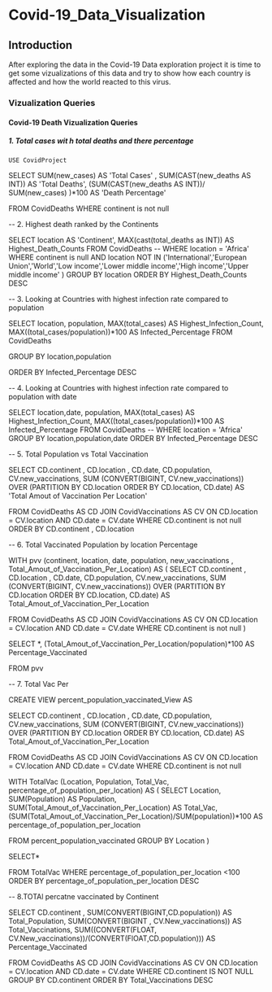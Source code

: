 # Covid-19_Data_Visualization

## Introduction

After exploring the data in the Covid-19 Data exploration project it is time to get some vizualizations of this data and try to show how each country is affected and how the world reacted to this virus.

### Vizualization Queries 

#### Covid-19 Death Vizualization Queries 

##### 1. Total cases wit h total deaths and there percentage

    USE CovidProject

SELECT  SUM(new_cases) AS 'Total Cases' ,
SUM(CAST(new_deaths AS INT))  AS 'Total Deaths',
(SUM(CAST(new_deaths AS INT))/ SUM(new_cases) )*100 AS 'Death Percentage'

FROM CovidDeaths
WHERE continent is not null

-- 2. Highest death ranked by the Continents 

SELECT location AS 'Continent',
MAX(cast(total_deaths as INT)) AS Highest_Death_Counts
FROM CovidDeaths
-- WHERE location = 'Africa'
WHERE continent is null AND location NOT IN ('International','European Union','World','Low income','Lower middle income','High income','Upper middle income' )
GROUP BY location
ORDER BY Highest_Death_Counts DESC

-- 3. Looking at Countries with highest infection rate compared to population

SELECT location,
population,
MAX(total_cases) AS Highest_Infection_Count,
MAX((total_cases/population))*100 AS Infected_Percentage
FROM CovidDeaths

GROUP BY location,population

ORDER BY Infected_Percentage DESC


-- 4. Looking at Countries with highest infection rate compared to population with date

SELECT location,date,
population,
MAX(total_cases) AS Highest_Infection_Count,
MAX((total_cases/population))*100 AS Infected_Percentage
FROM CovidDeaths
-- WHERE location = 'Africa'
GROUP BY location,population,date
ORDER BY Infected_Percentage DESC

-- 5. Total Population vs Total Vaccination

SELECT 
CD.continent , CD.location , CD.date, CD.population, CV.new_vaccinations,
SUM (CONVERT(BIGINT, CV.new_vaccinations)) OVER (PARTITION BY CD.location ORDER BY CD.location, CD.date) AS 'Total Amout of Vaccination Per Location'

FROM CovidDeaths AS CD
JOIN CovidVaccinations AS CV
     ON CD.location = CV.location 
	 AND CD.date = CV.date
	 WHERE CD.continent is not null
ORDER BY CD.continent , CD.location 

-- 6. Total Vaccinated Population by location Percentage

WITH pvv (continent, location, date, population, new_vaccinations , Total_Amout_of_Vaccination_Per_Location)
AS (
SELECT 
CD.continent , CD.location , CD.date, CD.population, CV.new_vaccinations,
SUM (CONVERT(BIGINT, CV.new_vaccinations)) OVER (PARTITION BY CD.location ORDER BY CD.location, CD.date) AS Total_Amout_of_Vaccination_Per_Location

FROM CovidDeaths AS CD
JOIN CovidVaccinations AS CV
     ON CD.location = CV.location 
	 AND CD.date = CV.date
	 WHERE CD.continent is not null
)

SELECT *, (Total_Amout_of_Vaccination_Per_Location/population)*100 AS Percentage_Vaccinated

FROM pvv

-- 7. Total Vac Per

CREATE VIEW  percent_population_vaccinated_View AS

SELECT 
CD.continent , CD.location , CD.date, CD.population,
CV.new_vaccinations,
SUM (CONVERT(BIGINT, CV.new_vaccinations)) OVER (PARTITION BY CD.location ORDER BY CD.location, CD.date) AS Total_Amout_of_Vaccination_Per_Location

FROM CovidDeaths AS CD
JOIN CovidVaccinations AS CV
     ON CD.location = CV.location 
	 AND CD.date = CV.date
	 WHERE CD.continent is not null

WITH TotalVac (Location, Population, Total_Vac, percentage_of_population_per_location)
AS (
SELECT Location, SUM(Population) AS Population, 
SUM(Total_Amout_of_Vaccination_Per_Location) AS Total_Vac,
(SUM(Total_Amout_of_Vaccination_Per_Location)/SUM(population))*100 AS percentage_of_population_per_location

FROM percent_population_vaccinated
GROUP BY Location
)

SELECT*

FROM TotalVac
WHERE percentage_of_population_per_location <100
ORDER BY percentage_of_population_per_location DESC

-- 8.TOTAl percatne vaccinated by Continent

SELECT CD.continent , 
SUM(CONVERT(BIGINT,CD.population)) AS Total_Population,
SUM(CONVERT(BIGINT , CV.New_vaccinations)) AS Total_Vaccinations,
SUM((CONVERT(FLOAT, CV.New_vaccinations))/(CONVERT(FlOAT,CD.population))) AS Percentage_Vaccinated

FROM CovidDeaths AS CD
JOIN CovidVaccinations AS CV
     ON CD.location = CV.location 
	 AND CD.date = CV.date
WHERE CD.continent IS NOT NULL
GROUP BY CD.continent
ORDER BY Total_Vaccinations DESC
